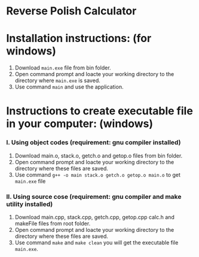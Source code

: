 # Reverse Polish Calculator

# Installation instructions: (for windows)
1. Download `main.exe` file from bin folder.
2. Open command prompt and loacte your working directory to the directory where `main.exe` is saved.
3. Use command `main` and use the application.

# Instructions to create executable file in your computer: (windows)
### I. Using object codes (requirement: gnu compiler installed)
1. Download main.o, stack.o, getch.o and getop.o files from bin folder.
2. Open command prompt and loacte your working directory to the directory where these files are saved.
3. Use command `g++ -o main stack.o getch.o getop.o main.o` to get `main.exe` file
      
### II. Using source cose (requirement: gnu compiler and make utility installed)
1.  Download main.cpp, stack.cpp, getch.cpp, getop.cpp calc.h and makeFile files from root folder.
2. Open command prompt and loacte your working directory to the directory where these files are saved.
3. Use command `make` and `make clean` you will get the executable file `main.exe`.   
